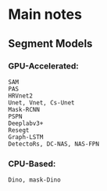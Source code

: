 # Main notes 

## Segment Models 
### GPU-Accelerated:

    SAM
    PAS
    HRVnet2
    Unet, Vnet, Cs-Unet
    Mask-RCNN
    PSPN
    Deeplabv3+
    Resegt
    Graph-LSTM
    DetectoRs, DC-NAS, NAS-FPN
### CPU-Based:
    Dino, mask-Dino


